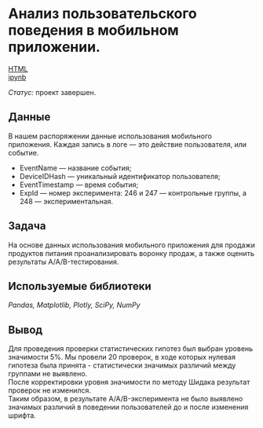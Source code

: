 # Анализ пользовательского поведения в мобильном приложении.

[HTML](https://nbviewer.org/github/tatiana-ili/Portfolio/blob/main/event-based_analysis/event-based_analysis.ipynb) \
[ipynb](https://github.com/tatiana-ili/Portfolio/blob/main/event-based_analysis/event-based_analysis.ipynb)

*Статус:* проект завершен.

## Данные

В нашем распоряжении данные использования мобильного приложения. Каждая запись в логе — это действие пользователя, или событие.

- EventName — название события;
- DeviceIDHash — уникальный идентификатор пользователя;
- EventTimestamp — время события;
- ExpId — номер эксперимента: 246 и 247 — контрольные группы, а 248 — экспериментальная.

## Задача

На основе данных использования мобильного приложения для продажи продуктов питания проанализировать воронку продаж, а также оценить результаты A/A/B-тестирования.

## Используемые библиотеки
*Pandas, Matplotlib, Plotly, SciPy, NumPy*

## Вывод

Для проведения проверки статистических гипотез был выбран уровень значимости 5%. Мы провели 20 проверок, в ходе которых нулевая гипотеза была принята - статистически значимых различий между группами не выявлено.\
После корректировки уровня значимости по методу Шидака результат проверок не изменился.\
Таким образом, в результате A/A/B-эксперимента не было выявлено значимых различий в поведении пользователей до и после изменения шрифта.
